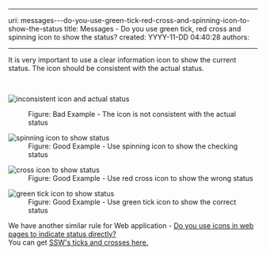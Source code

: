 

---
uri: messages---do-you-use-green-tick-red-cross-and-spinning-icon-to-show-the-status
title: Messages - Do you use green tick, red cross and spinning icon to show the status?
created: YYYY-11-DD 04:40:28
authors:

---




<span class='intro'> <p>It is very important to use a clear information icon to show the current status. The icon should be consistent with the actual status.</p> </span>

​<dl class="badImage"><dt><img alt="inconsistent icon and actual status" src="http&#58;//www.ssw.com.au/ssw/Standards/Rules/Images/wrongIconStatus.gif" /></dt>
<dd>Figure&#58; Bad Example - The icon is not consistent with the actual status</dd></dl>
<dl class="goodImage"><dt><img alt="spinning icon to show status" src="http&#58;//www.ssw.com.au/ssw/Standards/Rules/Images/spinningIconStatus.gif" /></dt>
<dd>Figure&#58; Good Example - Use spinning icon to show the checking status</dd></dl>
<dl class="goodImage"><dt><img alt="cross icon to show status" src="http&#58;//www.ssw.com.au/ssw/Standards/Rules/Images/crossIconStatus.gif" /></dt>
<dd>Figure&#58; Good Example - Use red cross icon to show the wrong status</dd></dl>
<dl class="goodImage"><dt><img alt="green tick icon to show status" src="http&#58;//www.ssw.com.au/ssw/Standards/Rules/Images/tickIconStatus.gif" /></dt>
<dd>Figure&#58; Good Example - Use green tick icon to show the correct status</dd></dl>
<div>We have another similar rule for Web application - <a href="http&#58;//www.ssw.com.au/ssw/standards/rules/RulesToBetterWebsitesLayout.aspx#StatusIcon">Do you use icons in web pages to indicate status directly?</a></div>
<div>You can get <a href="http&#58;//www.ssw.com.au/ssw/standards/images/OurTicksCrosses/browse.aspx">SSW's ticks and crosses here.</a></div>



